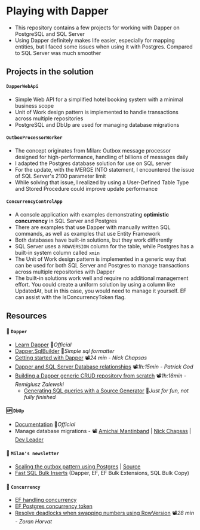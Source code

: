 # Playing with Dapper

- This repository contains a few projects for working with Dapper on PostgreSQL and SQL Server
- Using Dapper definitely makes life easier, especially for mapping entities, but I faced some issues when using it with Postgres. Compared to SQL Server was much smoother

## Projects in the solution

#### `DapperWebApi`

- Simple Web API for a simplified hotel booking system with a minimal business scope
- Unit of Work design pattern is implemented to handle transactions across multiple repositories
- PostgreSQL and DbUp are used for managing database migrations

#### `OutboxProcessorWorker`

- The concept originates from Milan: Outbox message processor designed for high-performance, handling of billions of messages daily
- I adapted the Postgres database solution for use on SQL server
- For the update, with the MERGE INTO statement, I encountered the issue of SQL Server's 2100 parameter limit
- While solving that issue, I realized by using a User-Defined Table Type and Stored Procedure could improve update performance

#### `ConcurrencyControlApp`

- A console application with examples demonstrating **optimistic concurrency** in SQL Server and Postgres
- There are examples that use Dapper with manually written SQL commands, as well as examples that use Entity Framework
- Both databases have built-in solutions, but they work differently
- SQL Server uses a `ROWVERSION` column for the table, while Postgres has a built-in system column called `xmin`
- The Unit of Work design pattern is implemented in a generic way that can be used for both SQL Server and Postgres to manage transactions across multiple repositories with Dapper
- The built-in solutions work well and require no additional management effort. You could create a uniform solution by using a column like UpdatedAt, but in this case, you would need to manage it yourself. EF can assist with the IsConcurrencyToken flag.

## Resources

#### 🧰 `Dapper`

- [Learn Dapper](https://www.learndapper.com) 📓*Official*
- [Dapper.SqlBuilder](https://github.com/DapperLib/Dapper/tree/main/Dapper.SqlBuilder) 👤*Simple sql formatter*
- [Getting started with Dapper](https://youtu.be/F1ONxvjdLlc) 📽️*24 min - Nick Chapsas*
- [Dapper and SQL Server Database relationships](https://youtu.be/OPedaRBwNUA) 📽️*1h:15min - Patrick God*
- [Building a Dapper generic CRUD repository from scratch](https://youtu.be/9YGByZqzOaY) 📽️*1h:16min - Remigiusz Zalewski*
  - [Generating SQL queries with a Source Generator](https://github.com/19balazs86/PlayingWithSourceGenerator/blob/master/SourceGeneratorLib/SqlSourceGenerator.cs) 👤*Just for fun, not fully finished*

#### 🆙 `DbUp`

- [Documentation](https://dbup.github.io) 📓*Official*
- Manage database migrations - 📽️ [Amichai Mantinband](https://youtu.be/pgCJYNyayeM) | [Nick Chapsas](https://youtu.be/fdbW9eC3rN4) | [Dev Leader](https://youtu.be/FuXx-N2-zoM)

#### 🧑 `Milan's newsletter`

- [Scaling the outbox pattern using Postgres](https://www.milanjovanovic.tech/blog/scaling-the-outbox-pattern) | [Source](https://github.com/m-jovanovic/outbox-scaling)
- [Fast SQL Bulk Inserts](https://www.milanjovanovic.tech/blog/fast-sql-bulk-inserts-with-csharp-and-ef-core) (Dapper, EF, EF Bulk Extensions, SQL Bulk Copy)

#### 🦺 `Concurrency`

- [EF handling concurrency](https://learn.microsoft.com/en-us/ef/core/saving/concurrency?tabs=fluent-api)
- [EF Postgres concurrency token](https://www.npgsql.org/efcore/modeling/concurrency.html?tabs=fluent-api)
- [Resolve deadlocks when swapping numbers using RowVersion](https://youtu.be/EzXKlTyk2KU) 📽️*28 min - Zoran Horvat*